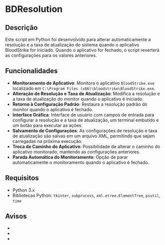# BDResolution

## Descrição

Este script em Python foi desenvolvido para alterar automaticamente a resolução e a taxa de atualização do sistema quando o aplicativo BloodStrike for iniciado. Quando o aplicativo for fechado, o script reverterá as configurações para os valores anteriores.

## Funcionalidades

- **Monitoramento de Aplicativo**: Monitora o aplicativo `BloodStrike.exe` localizado em `C:\Program Files (x86)\bloodstrike\BloodStrike.exe`.
- **Alteração de Resolução e Taxa de Atualização**: Modifica a resolução e a taxa de atualização do monitor quando o aplicativo é iniciado.
- **Retorno à Configuração Padrão**: Restaura a resolução padrão do monitor quando o aplicativo é fechado.
- **Interface Gráfica**: Interface de usuário com campos de entrada para configurar a resolução e a taxa de atualização, um terminal embutido e um botão para executar as ações.
- **Salvamento de Configurações**: As configurações de resolução e taxa de atualização são salvas em um arquivo XML, permitindo que sejam carregadas na próxima execução.
- **Troca de Caminho do Aplicativo**: Possibilidade de alterar o caminho do aplicativo monitorado, mantendo as configurações anteriores.
- **Parada Automática do Monitoramento**: Opção de parar automaticamente o monitoramento quando o aplicativo é fechado.

## Requisitos

- Python 3.x
- Bibliotecas Python: `tkinter`, `subprocess`, `xml.etree.ElementTree`, `psutil`, `time`

## Avisos

- 
-
-
